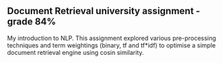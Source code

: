 ## Document Retrieval university assignment - grade 84%

My introduction to NLP. This assignment explored various pre-processing techniques and term weightings (binary, tf and tf*idf) to optimise a simple document retrieval engine using cosin similarity.
